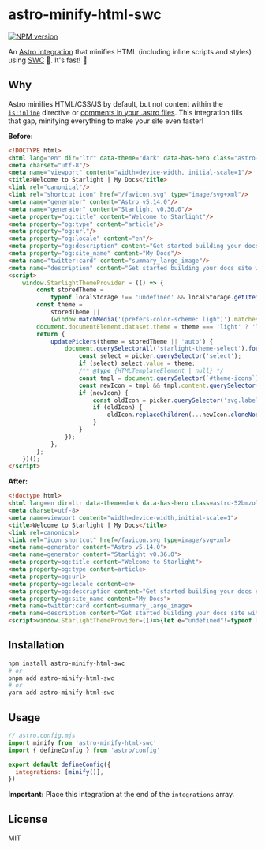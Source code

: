 # astro-minify-html-swc

[![NPM version](https://img.shields.io/npm/v/astro-minify-html-swc?color=a1b858&label=)](https://www.npmjs.com/package/astro-minify-html-swc)

An [Astro integration](https://docs.astro.build/guides/integrations-guide/) that minifies HTML (including inline scripts and styles) using [SWC](https://swc.rs/) 🦀. It's fast! 🚀

## Why 

Astro minifies HTML/CSS/JS by default, but not content within the [`is:inline`](https://docs.astro.build/en/reference/directives-reference/#isinline) directive or [comments in your .astro files](https://docs.astro.build/en/reference/astro-syntax/#comments). This integration fills that gap, minifying everything to make your site even faster!

**Before:**

```html
<!DOCTYPE html>
<html lang="en" dir="ltr" data-theme="dark" data-has-hero class="astro-52bmzolp"> <head>
<meta charset="utf-8"/>
<meta name="viewport" content="width=device-width, initial-scale=1"/>
<title>Welcome to Starlight | My Docs</title>
<link rel="canonical"/>
<link rel="shortcut icon" href="/favicon.svg" type="image/svg+xml"/>
<meta name="generator" content="Astro v5.14.0"/>
<meta name="generator" content="Starlight v0.36.0"/>
<meta property="og:title" content="Welcome to Starlight"/>
<meta property="og:type" content="article"/>
<meta property="og:url"/>
<meta property="og:locale" content="en"/>
<meta property="og:description" content="Get started building your docs site with Starlight."/>
<meta property="og:site_name" content="My Docs"/>
<meta name="twitter:card" content="summary_large_image"/>
<meta name="description" content="Get started building your docs site with Starlight."/>
<script>
	window.StarlightThemeProvider = (() => {
		const storedTheme =
			typeof localStorage !== 'undefined' && localStorage.getItem('starlight-theme');
		const theme =
			storedTheme ||
			(window.matchMedia('(prefers-color-scheme: light)').matches ? 'light' : 'dark');
		document.documentElement.dataset.theme = theme === 'light' ? 'light' : 'dark';
		return {
			updatePickers(theme = storedTheme || 'auto') {
				document.querySelectorAll('starlight-theme-select').forEach((picker) => {
					const select = picker.querySelector('select');
					if (select) select.value = theme;
					/** @type {HTMLTemplateElement | null} */
					const tmpl = document.querySelector(`#theme-icons`);
					const newIcon = tmpl && tmpl.content.querySelector('.' + theme);
					if (newIcon) {
						const oldIcon = picker.querySelector('svg.label-icon');
						if (oldIcon) {
							oldIcon.replaceChildren(...newIcon.cloneNode(true).childNodes);
						}
					}
				});
			},
		};
	})();
</script>
```

**After:**

```html
<!doctype html>
<html lang=en dir=ltr data-theme=dark data-has-hero class=astro-52bmzolp>
<meta charset=utf-8>
<meta name=viewport content="width=device-width,initial-scale=1">
<title>Welcome to Starlight | My Docs</title>
<link rel=canonical>
<link rel="icon shortcut" href=/favicon.svg type=image/svg+xml>
<meta name=generator content="Astro v5.14.0">
<meta name=generator content="Starlight v0.36.0">
<meta property=og:title content="Welcome to Starlight">
<meta property=og:type content=article>
<meta property=og:url>
<meta property=og:locale content=en>
<meta property=og:description content="Get started building your docs site with Starlight.">
<meta property=og:site_name content="My Docs">
<meta name=twitter:card content=summary_large_image>
<meta name=description content="Get started building your docs site with Starlight.">
<script>window.StarlightThemeProvider=(()=>{let e="undefined"!=typeof localStorage&&localStorage.getItem("starlight-theme"),t=e||(window.matchMedia("(prefers-color-scheme: light)").matches?"light":"dark");return document.documentElement.dataset.theme="light"===t?"light":"dark",{updatePickers(t=e||"auto"){document.querySelectorAll("starlight-theme-select").forEach(e=>{let l=e.querySelector("select");l&&(l.value=t);let r=document.querySelector("#theme-icons"),o=r&&r.content.querySelector("."+t);if(o){let t=e.querySelector("svg.label-icon");t&&t.replaceChildren(...o.cloneNode(!0).childNodes)}})}}})()</script>
```

## Installation

```bash
npm install astro-minify-html-swc
# or
pnpm add astro-minify-html-swc
# or
yarn add astro-minify-html-swc
```

## Usage

```js
// astro.config.mjs
import minify from 'astro-minify-html-swc'
import { defineConfig } from 'astro/config'

export default defineConfig({
  integrations: [minify()],
})
```

**Important:** Place this integration at the end of the `integrations` array.

## License

MIT

